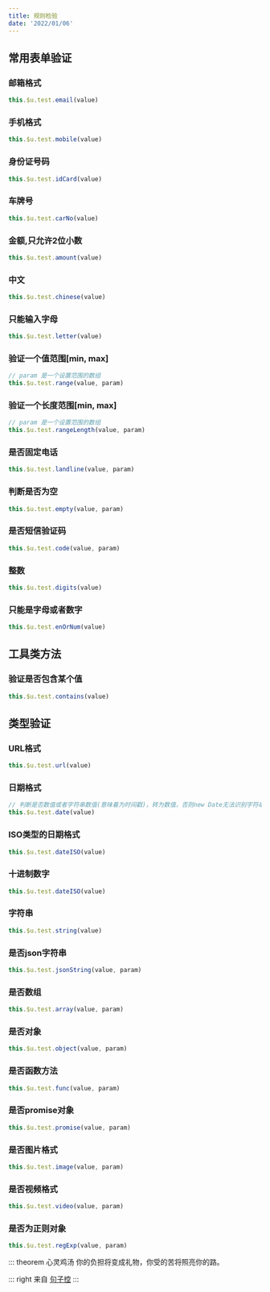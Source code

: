 ```yaml
---
title: 规则检验
date: '2022/01/06'
---
```


## 常用表单验证

### 邮箱格式
``` js
this.$u.test.email(value)
```
### 手机格式
``` js
this.$u.test.mobile(value)
```
### 身份证号码
``` js
this.$u.test.idCard(value)
```
### 车牌号
``` js
this.$u.test.carNo(value)
```
### 金额,只允许2位小数
``` js
this.$u.test.amount(value)
```
### 中文
``` js
this.$u.test.chinese(value)
```
### 只能输入字母
``` js
this.$u.test.letter(value)
```
### 验证一个值范围[min, max]
``` js
// param 是一个设置范围的数组
this.$u.test.range(value, param)
```
### 验证一个长度范围[min, max]
``` js
// param 是一个设置范围的数组
this.$u.test.rangeLength(value, param)
```
### 是否固定电话
``` js
this.$u.test.landline(value, param)
```
### 判断是否为空
``` js
this.$u.test.empty(value, param)
```
### 是否短信验证码
``` js
this.$u.test.code(value, param)
```
### 整数
``` js
this.$u.test.digits(value)
```
### 只能是字母或者数字
``` js
this.$u.test.enOrNum(value)
```

## 工具类方法

### 验证是否包含某个值
``` js
this.$u.test.contains(value)
```

## 类型验证

### URL格式
``` js
this.$u.test.url(value)
```
### 日期格式
``` js
// 判断是否数值或者字符串数值(意味着为时间戳)，转为数值，否则new Date无法识别字符串时间戳
this.$u.test.date(value)
```
### ISO类型的日期格式
``` js
this.$u.test.dateISO(value)
```
### 十进制数字
``` js
this.$u.test.dateISO(value)
```
### 字符串
``` js
this.$u.test.string(value)
```
### 是否json字符串
``` js
this.$u.test.jsonString(value, param)
```
### 是否数组
``` js
this.$u.test.array(value, param)
```
### 是否对象
``` js
this.$u.test.object(value, param)
```
### 是否函数方法
``` js
this.$u.test.func(value, param)
```
### 是否promise对象
``` js
this.$u.test.promise(value, param)
```
### 是否图片格式
``` js
this.$u.test.image(value, param)
```
### 是否视频格式
``` js
this.$u.test.video(value, param)
```
### 是否为正则对象
``` js
this.$u.test.regExp(value, param)
```

::: theorem 心灵鸡汤
你的负担将变成礼物，你受的苦将照亮你的路。

::: right
来自 [句子控](https://www.juzikong.com/tags/%E5%8A%B1%E5%BF%97)
:::